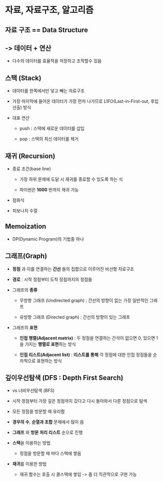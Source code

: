# 자료, 자료구조, 알고리즘



## 자료 구조 == Data Structure

## -> 데이터 + 연산

- 다수의 데이터를 효율적을 저장하고 조작할수 있음



## 스택 (Stack)

- 데이터를 한쪽에서만 넣고 빼는 자료구조

- 가장 마지막에 들어온 데이터가 가장 먼저 나가므로 LIFO(Last-in-First-out, 후입선출) 방식

- 대표 연산
  
  - push : 스택에 새로운 데이터를 삽입
  
  - pop : 스택의 최신 데이터를 제거



## 재귀 (Recursion)

- 종료 조건(base line)
  
  - 가장 하위 문제에 도달 시 재귀를 종료할 수 있도록 하는 식
  
  - 파이썬은 **1000** 번까지 재귀 가능

- 점화식

- 피보나치 수열



## Memoization

- DP(Dynamic Program)의 기법중 하나



## 그래프(Graph)

- **정점** 과 이를 연결하는 **간선** 들의 집합으로 이루어진 비선형 자료구조

- **경로** : 시작 정점부터 도착 정점까지의 정점들

- 그래프의 **종류** 
  
  - 무방향 그래프 (Undirected graph) : 간선의 방향이 없는 가장 일반적인 그래프
  
  - 유방향 그래프 (Directed graph) : 간선의 방향이 있는 그래프

- 그래프의 **표현** 
  
  - **인접 행렬(Adjacent matrix)** : 두 정점을 연결하는 간석이 없으면 0, 있으면 1을 가지는 **행렬로 표현**하는 방식
  
  - **인접 리스트(Adjacent list)** : **리스트를 통해** 각 정점에 대한 인접 정점들을 순차적으로 표현하는 방식



## 깊이우선탐색 (DFS : Depth First Search)

- vs 너비우선탐색 (BFS)

- 시작 정점부터 가장 깊은 정점까지 갔다고 다시 돌아와서 다른 정점으로 탐색

- 모든 정점을 방문할 때 유리함

- **경우의 수**, **순열과 조합** 문제에서 많이 씀

- **그래프** 와 **방문 처리 리스트** 순으로 진행

- **스택**을 이용하는 방법
  
  - 정점을 방문할 때 마다 스택에 쌓음

- **재귀**를 이용한 방법
  
  - 재귀 함수는 호출 시 콜스택에 쌓임 -> 좀 더 직관적으로 구현 가능
